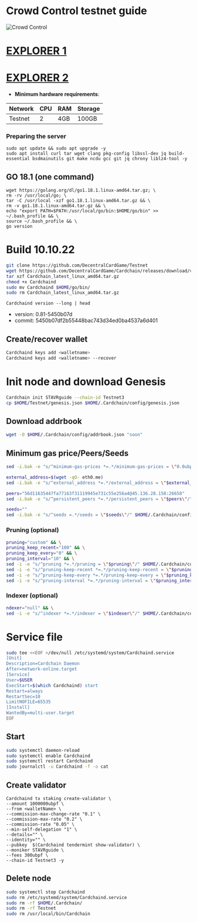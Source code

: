 # Crowd Control testnet guide

![Crowd Control](https://user-images.githubusercontent.com/44331529/180597315-e25b1929-8973-4149-b2c6-b9086c1787bd.png)

[EXPLORER 1](https://explorer.theamsolutions.info/Cardchain/staking)
=
[EXPLORER 2](https://explorers.acloud.pp.ua/cardchain/staking)
=
- **Minimum hardware requirements**:

| Network   |CPU | RAM  | Storage  | 
|-----------|----|------|----------|
| Testnet   |   2| 4GB  | 100GB    |

### Preparing the server

    sudo apt update && sudo apt upgrade -y
    sudo apt install curl tar wget clang pkg-config libssl-dev jq build-essential bsdmainutils git make ncdu gcc git jq chrony liblz4-tool -y

## GO 18.1 (one command)

    wget https://golang.org/dl/go1.18.1.linux-amd64.tar.gz; \
    rm -rv /usr/local/go; \
    tar -C /usr/local -xzf go1.18.1.linux-amd64.tar.gz && \
    rm -v go1.18.1.linux-amd64.tar.gz && \
    echo "export PATH=$PATH:/usr/local/go/bin:$HOME/go/bin" >> ~/.bash_profile && \
    source ~/.bash_profile && \
    go version

# Build 10.10.22
```bash
git clone https://github.com/DecentralCardGame/Testnet
wget https://github.com/DecentralCardGame/Cardchain/releases/download/v0.81/Cardchain_latest_linux_amd64.tar.gz
tar xzf Cardchain_latest_linux_amd64.tar.gz
chmod +x Cardchaind
sudo mv Cardchaind $HOME/go/bin/
sudo rm Cardchain_latest_linux_amd64.tar.gz
```
`Cardchaind version --long | head`
+ version: 0.81-5450b07d
+ commit: 5450b07df2b55448bac743d34ed0ba4537a6d401
    
## Create/recover wallet
```bash
Cardchaind keys add <walletname>
Cardchaind keys add <walletname> --recover
```
# Init node and download Genesis
```bash
Cardchain init STAVRguide --chain-id Testnet3
cp $HOME/Testnet/genesis.json $HOME/.Cardchain/config/genesis.json
```

## Download addrbook
```bash
wget -O $HOME/.Cardchain/config/addrbook.json "soon"
```

## Minimum gas price/Peers/Seeds
```bash
sed -i.bak -e "s/^minimum-gas-prices *=.*/minimum-gas-prices = \"0.0ubpf\"/;" ~/.Cardchain/config/app.toml

external_address=$(wget -qO- eth0.me)
sed -i.bak -e "s/^external_address *=.*/external_address = \"$external_address:26656\"/" $HOME/.Cardchain/config/config.toml

peers="56d11635447fa77163f31119945e731c55e256a4@45.136.28.158:26658"
sed -i.bak -e "s/^persistent_peers *=.*/persistent_peers = \"$peers\"/" $HOME/.Cardchain/config/config.toml

seeds=""
sed -i.bak -e "s/^seeds =.*/seeds = \"$seeds\"/" $HOME/.Cardchain/config/config.toml
```


### Pruning (optional)
```bash
pruning="custom" && \
pruning_keep_recent="100" && \
pruning_keep_every="0" && \
pruning_interval="10" && \
sed -i -e "s/^pruning *=.*/pruning = \"$pruning\"/" $HOME/.Cardchain/config/app.toml && \
sed -i -e "s/^pruning-keep-recent *=.*/pruning-keep-recent = \"$pruning_keep_recent\"/" $HOME/.Cardchain/config/app.toml && \
sed -i -e "s/^pruning-keep-every *=.*/pruning-keep-every = \"$pruning_keep_every\"/" $HOME/.Cardchain/config/app.toml && \
sed -i -e "s/^pruning-interval *=.*/pruning-interval = \"$pruning_interval\"/" $HOME/.Cardchain/config/app.toml
```
### Indexer (optional)
```bash
ndexer="null" && \
sed -i -e "s/^indexer *=.*/indexer = \"$indexer\"/" $HOME/.Cardchain/config/config.toml
```

# Service file
```bash
sudo tee <<EOF >/dev/null /etc/systemd/system/Cardchaind.service
[Unit]
Description=Cardchain Daemon
After=network-online.target
[Service]
User=$USER
ExecStart=$(which Cardchaind) start
Restart=always
RestartSec=10
LimitNOFILE=65535
[Install]
WantedBy=multi-user.target
EOF
```


## Start
```bash
sudo systemctl daemon-reload
sudo systemctl enable Cardchaind
sudo systemctl restart Cardchaind
sudo journalctl -u Cardchaind -f -o cat
```

## Create validator


    Cardchaind tx staking create-validator \
    --amount 1000000ubpf \
    --from <walletName> \
    --commission-max-change-rate "0.1" \
    --commission-max-rate "0.2" \
    --commission-rate "0.05" \
    --min-self-delegation "1" \
    --details="" \
    --identity="" \
    --pubkey  $(Cardchaind tendermint show-validator) \
    --moniker STAVRguide \
    --fees 300ubpf \
    --chain-id Testnet3 -y


## Delete node
```bash
sudo systemctl stop Cardchaind
sudo rm /etc/systemd/system/Cardchaind.service
sudo rm -rf $HOME/.Cardchain/
sudo rm -rf Testnet
sudo rm /usr/local/bin/Cardchain
```
